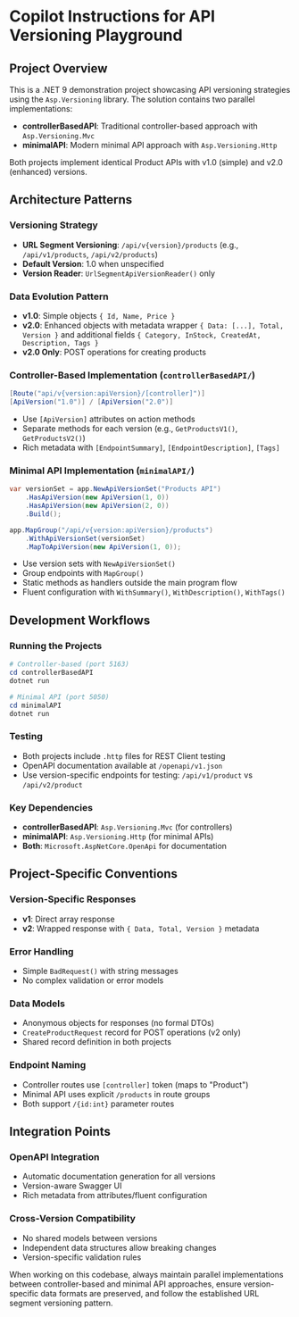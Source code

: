 # Copilot Instructions for API Versioning Playground

## Project Overview

This is a .NET 9 demonstration project showcasing API versioning strategies using the `Asp.Versioning` library. The solution contains two parallel implementations:
- **controllerBasedAPI**: Traditional controller-based approach with `Asp.Versioning.Mvc`
- **minimalAPI**: Modern minimal API approach with `Asp.Versioning.Http`

Both projects implement identical Product APIs with v1.0 (simple) and v2.0 (enhanced) versions.

## Architecture Patterns

### Versioning Strategy
- **URL Segment Versioning**: `/api/v{version}/products` (e.g., `/api/v1/products`, `/api/v2/products`)
- **Default Version**: 1.0 when unspecified
- **Version Reader**: `UrlSegmentApiVersionReader()` only

### Data Evolution Pattern
- **v1.0**: Simple objects `{ Id, Name, Price }`
- **v2.0**: Enhanced objects with metadata wrapper `{ Data: [...], Total, Version }` and additional fields `{ Category, InStock, CreatedAt, Description, Tags }`
- **v2.0 Only**: POST operations for creating products

### Controller-Based Implementation (`controllerBasedAPI/`)
```csharp
[Route("api/v{version:apiVersion}/[controller]")]
[ApiVersion("1.0")] / [ApiVersion("2.0")]
```
- Use `[ApiVersion]` attributes on action methods
- Separate methods for each version (e.g., `GetProductsV1()`, `GetProductsV2()`)
- Rich metadata with `[EndpointSummary]`, `[EndpointDescription]`, `[Tags]`

### Minimal API Implementation (`minimalAPI/`)
```csharp
var versionSet = app.NewApiVersionSet("Products API")
    .HasApiVersion(new ApiVersion(1, 0))
    .HasApiVersion(new ApiVersion(2, 0))
    .Build();

app.MapGroup("/api/v{version:apiVersion}/products")
    .WithApiVersionSet(versionSet)
    .MapToApiVersion(new ApiVersion(1, 0));
```
- Use version sets with `NewApiVersionSet()`
- Group endpoints with `MapGroup()`
- Static methods as handlers outside the main program flow
- Fluent configuration with `WithSummary()`, `WithDescription()`, `WithTags()`

## Development Workflows

### Running the Projects
```powershell
# Controller-based (port 5163)
cd controllerBasedAPI
dotnet run

# Minimal API (port 5050)  
cd minimalAPI
dotnet run
```

### Testing
- Both projects include `.http` files for REST Client testing
- OpenAPI documentation available at `/openapi/v1.json`
- Use version-specific endpoints for testing: `/api/v1/product` vs `/api/v2/product`

### Key Dependencies
- **controllerBasedAPI**: `Asp.Versioning.Mvc` (for controllers)
- **minimalAPI**: `Asp.Versioning.Http` (for minimal APIs)
- **Both**: `Microsoft.AspNetCore.OpenApi` for documentation

## Project-Specific Conventions

### Version-Specific Responses
- **v1**: Direct array response
- **v2**: Wrapped response with `{ Data, Total, Version }` metadata

### Error Handling
- Simple `BadRequest()` with string messages
- No complex validation or error models

### Data Models
- Anonymous objects for responses (no formal DTOs)
- `CreateProductRequest` record for POST operations (v2 only)
- Shared record definition in both projects

### Endpoint Naming
- Controller routes use `[controller]` token (maps to "Product")
- Minimal API uses explicit `/products` in route groups
- Both support `/{id:int}` parameter routes

## Integration Points

### OpenAPI Integration
- Automatic documentation generation for all versions
- Version-aware Swagger UI
- Rich metadata from attributes/fluent configuration

### Cross-Version Compatibility
- No shared models between versions
- Independent data structures allow breaking changes
- Version-specific validation rules

When working on this codebase, always maintain parallel implementations between controller-based and minimal API approaches, ensure version-specific data formats are preserved, and follow the established URL segment versioning pattern.
